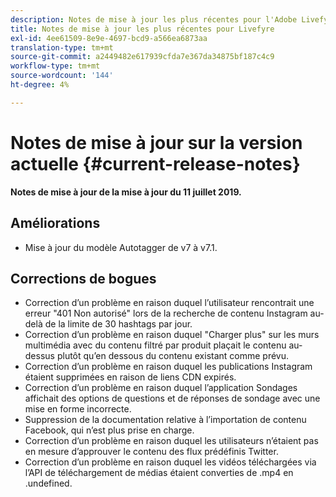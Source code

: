 ```yaml
---
description: Notes de mise à jour les plus récentes pour l'Adobe Livefyre.
title: Notes de mise à jour les plus récentes pour Livefyre
exl-id: 4ee61509-8e9e-4697-bcd9-a566ea6873aa
translation-type: tm+mt
source-git-commit: a2449482e617939cfda7e367da34875bf187c4c9
workflow-type: tm+mt
source-wordcount: '144'
ht-degree: 4%

---
```


# Notes de mise à jour sur la version actuelle {#current-release-notes}

**Notes de mise à jour de la mise à jour du 11 juillet 2019.**

## Améliorations

* Mise à jour du modèle Autotagger de v7 à v7.1.

## Corrections de bogues

* Correction d’un problème en raison duquel l’utilisateur rencontrait une erreur &quot;401 Non autorisé&quot; lors de la recherche de contenu Instagram au-delà de la limite de 30 hashtags par jour.
* Correction d’un problème en raison duquel &quot;Charger plus&quot; sur les murs multimédia avec du contenu filtré par produit plaçait le contenu au-dessus plutôt qu’en dessous du contenu existant comme prévu.
* Correction d’un problème en raison duquel les publications Instagram étaient supprimées en raison de liens CDN expirés.
* Correction d’un problème en raison duquel l’application Sondages affichait des options de questions et de réponses de sondage avec une mise en forme incorrecte.
* Suppression de la documentation relative à l’importation de contenu Facebook, qui n’est plus prise en charge.
* Correction d’un problème en raison duquel les utilisateurs n’étaient pas en mesure d’approuver le contenu des flux prédéfinis Twitter.
* Correction d’un problème en raison duquel les vidéos téléchargées via l’API de téléchargement de médias étaient converties de .mp4 en .undefined.
